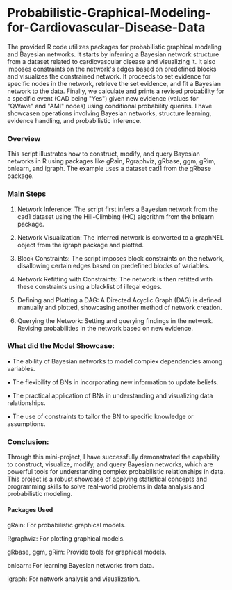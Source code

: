 # Probabilistic-Graphical-Modeling-for-Cardiovascular-Disease-Data
The provided R code utilizes packages for probabilistic graphical modeling and Bayesian networks. 
It starts by inferring a Bayesian network structure from a dataset related to cardiovascular disease and visualizing it. It also imposes constraints on the network's edges based on predefined blocks and visualizes the constrained network. It proceeds to set evidence for specific nodes in the network, retrieve the set evidence, and fit a Bayesian network to the data. Finally, we calculate and prints a revised probability for a specific event (CAD being "Yes") given new evidence (values for "QWave" and "AMI" nodes) using conditional probability queries. I have showcasen operations involving Bayesian networks, structure learning, evidence handling, and probabilistic inference.

### Overview

This script illustrates how to construct, modify, and query Bayesian networks in R using packages like gRain, Rgraphviz, gRbase, ggm, gRim, bnlearn, and igraph. The example uses a dataset cad1 from the gRbase package.


### Main Steps

1. Network Inference: The script first infers a Bayesian network from the cad1 dataset using the Hill-Climbing (HC) algorithm from the bnlearn package.

2. Network Visualization: The inferred network is converted to a graphNEL object from the igraph package and plotted.

3. Block Constraints: The script imposes block constraints on the network, disallowing certain edges based on predefined blocks of variables.

4. Network Refitting with Constraints: The network is then refitted with these constraints using a blacklist of illegal edges.

5. Defining and Plotting a DAG: A Directed Acyclic Graph (DAG) is defined manually and plotted, showcasing another method of network creation.

6. Querying the Network: Setting and querying findings in the network. Revising probabilities in the network based on new evidence.


### What did the Model Showcase:

 • The ability of Bayesian networks to model complex dependencies among variables.

 • The flexibility of BNs in incorporating new information to update beliefs.

 • The practical application of BNs in understanding and visualizing data relationships.

 • The use of constraints to tailor the BN to specific knowledge or assumptions.

### Conclusion:

Through this mini-project, I have successfully demonstrated the capability to construct, visualize, modify, and query Bayesian networks, which are powerful tools for understanding complex probabilistic relationships in data. This project is a robust showcase of applying statistical concepts and programming skills to solve real-world problems in data analysis and probabilistic modeling.

#### Packages Used
gRain: For probabilistic graphical models.

Rgraphviz: For plotting graphical models.

gRbase, ggm, gRim: Provide tools for graphical models.

bnlearn: For learning Bayesian networks from data.

igraph: For network analysis and visualization.
